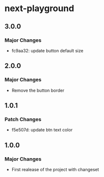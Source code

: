 # next-playground

## 3.0.0

### Major Changes

- fc9aa32: update button default size

## 2.0.0

### Major Changes

- Remove the button border

## 1.0.1

### Patch Changes

- f5e507d: update btn text color

## 1.0.0

### Major Changes

- First realease of the project with changeset
